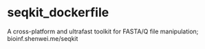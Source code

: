 # seqkit_dockerfile
A cross-platform and ultrafast toolkit for FASTA/Q file manipulation;  bioinf.shenwei.me/seqkit 
